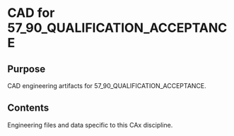 # CAD for 57_90_QUALIFICATION_ACCEPTANCE

## Purpose
CAD engineering artifacts for 57_90_QUALIFICATION_ACCEPTANCE.

## Contents
Engineering files and data specific to this CAx discipline.
